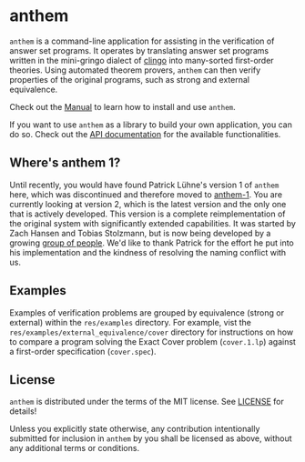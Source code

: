 # anthem

`anthem` is a command-line application for assisting in the verification of answer set programs.
It operates by translating answer set programs written in the mini-gringo dialect of [clingo](https://potassco.org/clingo/) into many-sorted first-order theories.
Using automated theorem provers, `anthem` can then verify properties of the original programs, such as strong and external equivalence.

Check out the [Manual](https://potassco.org/anthem/) to learn how to install and use `anthem`.

If you want to use `anthem` as a library to build your own application, you can do so.
Check out the [API documentation](https://docs.rs/anthem/) for the available functionalities.

## Where's anthem 1?

Until recently, you would have found Patrick Lühne's version 1 of `anthem` here, which was discontinued and therefore moved to [anthem-1](https://github.com/potassco/anthem-1).
You are currently looking at version 2, which is the latest version and the only one that is actively developed.
This version is a complete reimplementation of the original system with significantly extended capabilities.
It was started by Zach Hansen and Tobias Stolzmann, but is now being developed by a growing [group of people](CONTRIBUTORS.md).
We'd like to thank Patrick for the effort he put into his implementation and the kindness of resolving the naming conflict with us.

## Examples
Examples of verification problems are grouped by equivalence (strong or external) within the `res/examples` directory.
For example, vist the `res/examples/external_equivalence/cover` directory for instructions on how to compare a program solving the Exact Cover problem (`cover.1.lp`) against a first-order specification (`cover.spec`).

## License

`anthem` is distributed under the terms of the MIT license.
See [LICENSE](LICENSE) for details!

Unless you explicitly state otherwise, any contribution intentionally submitted for inclusion in `anthem` by you shall be licensed as above, without any additional terms or conditions.
